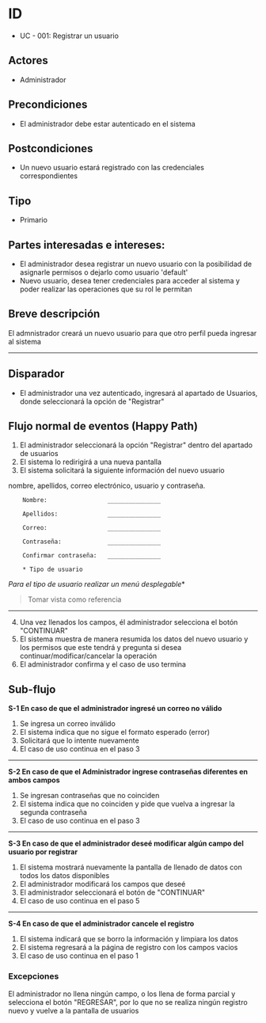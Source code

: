 # ID
 - UC - 001: Registrar un usuario
   
## Actores
 * Administrador

## Precondiciones
 * El administrador debe estar autenticado en el sistema

## Postcondiciones
 * Un nuevo usuario estará registrado con las credenciales correspondientes
   
## Tipo 
 * Primario

## Partes interesadas e intereses:
- El administrador desea registrar un nuevo usuario con la posibilidad de asignarle permisos o dejarlo como usuario 'default'
- Nuevo usuario, desea tener credenciales para acceder al sistema y poder realizar las operaciones que su rol le permitan

## Breve descripción
El admnistrador creará un nuevo usuario para que otro perfil pueda ingresar al sistema

---

## Disparador
- El administrador una vez autenticado, ingresará al apartado de Usuarios, donde seleccionará la opción de "Registrar"

## Flujo normal de eventos (Happy Path)

1. El administrador seleccionará la opción "Registrar" dentro del apartado de usuarios
2. El sistema lo redirigirá a una nueva pantalla
3. El sistema solicitará la siguiente información del nuevo usuario

nombre, apellidos, correo electrónico, usuario y contraseña.

        Nombre:                 _______________

        Apellidos:              _______________

        Correo:                 _______________

        Contraseña:             _______________

        Confirmar contraseña:   _______________

        * Tipo de usuario       
*Para el tipo de usuario realizar un menú desplegable**
>Tomar vista como referencia
---

4. Una vez llenados los campos, él administrador selecciona el botón "CONTINUAR"
4. El sistema muestra de manera resumida los datos del nuevo usuario y los permisos que este tendrá y pregunta si desea continuar/modificar/cancelar la operación
6. El administrador confirma y el caso de uso termina

## Sub-flujo 
__S-1 En caso de que el administrador ingresé un correo no válido__
1. Se ingresa un correo inválido
2. El sistema indica que no sigue el formato esperado (error)
3. Solicitará que lo intente nuevamente
4. El caso de uso continua en el paso 3
---
__S-2 En caso de que el Administrador ingrese contraseñas diferentes en ambos campos__
1. Se ingresan contraseñas que no coinciden
2. El sistema indica que no coinciden y pide que vuelva a ingresar la segunda contraseña
3. El caso de uso continua en el paso 3
---
__S-3 En caso de que el administrador deseé modificar algún campo del usuario por registrar__
1. El sistema mostrará nuevamente la pantalla de llenado de datos con todos los datos disponibles
2. El administrador modificará los campos que deseé
3. El administrador seleccionará el botón de "CONTINUAR"
4. El caso de uso continua en el paso 5
---
__S-4 En caso de que el administrador cancele el registro__
1. El sistema indicará que se borro la información y limpiara los datos
2. El sistema regresará a la página de registro con los campos vacios
3. El caso de uso continua en el paso 1

### Excepciones
El administrador no llena ningún campo, o los llena de forma parcial y selecciona el botón "REGRESAR", por lo que no se realiza ningún registro nuevo y vuelve a la pantalla de usuarios
 